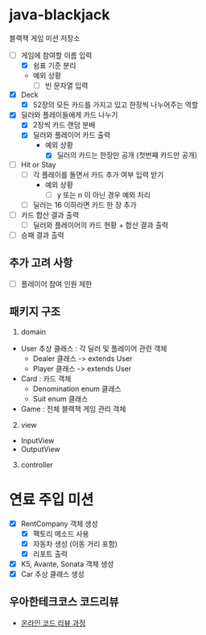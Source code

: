 # java-blackjack
블랙잭 게임 미션 저장소

- [ ] 게임에 참여할 이름 입력 
  - [x] 쉼표 기준 분리 
  - 예외 상황
     - [ ] 빈 문자열 입력

- [x] Deck
  - [x] 52장의 모든 카드를 가지고 있고 한장씩 나누어주는 역할
  
- [x] 딜러와 플레이들에게 카드 나누기
    - [x] 2장씩 카드 랜덤 분배
    - [x] 딜러와 플레이어 카드 출력 
      - 예외 상황
        - [x] 딜러의 카드는 한장만 공개 (첫번째 카드만 공개)

- [ ] Hit or Stay
  - [ ] 각 플레이를 돌면서 카드 추가 여부 입력 받기
    - 예외 상황
      - [ ] y 또는 n 이 아닌 경우 예외 처리 
  - [ ] 딜러는 16 이하라면 카드 한 장 추가

- [ ] 카드 합산 결과 출력
  - [ ] 딜러와 플레이어의 카드 현황 + 합산 결과 출력

- [ ] 승패 결과 츨력

## 추가 고려 사항 
- [ ] 플레이어 참여 인원 제한

## 패키지 구조 
1. domain 
  - User 추상 클래스 : 각 딜러 및 플레이어 관련 객체 
    - Dealer 클래스 -> extends User
    - Player 클래스 -> extends User
  - Card : 카드 객체
    - Denomination enum 클래스
    - Suit enum 클래스
  - Game : 전체 블랙잭 게임 관리 객체 
2. view
  - InputView
  - OutputView
3. controller

# 연료 주입 미션 
- [x] RentCompany 객체 생성
    - [x] 팩토리 메소드 사용
    - [x] 자동차 생성 (이동 거리 포함)
    - [x] 리포트 출력
- [x] K5, Avante, Sonata 객체 생성 
- [x] Car 추상 클래스 생성 

## 우아한테크코스 코드리뷰
* [온라인 코드 리뷰 과정](https://github.com/woowacourse/woowacourse-docs/blob/master/maincourse/README.md)